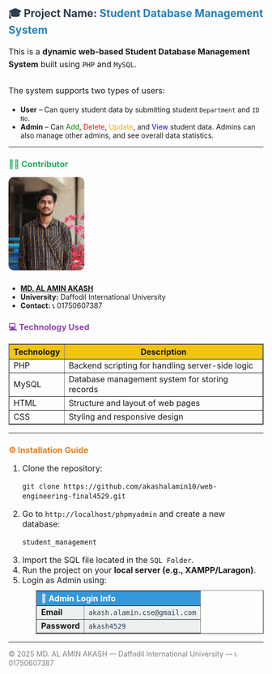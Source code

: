 <h2 style="color: #2c3e50;">🎓 Project Name: <span style="color:#2980b9;">Student Database Management System</span></h2>

<p style="font-size: 16px; line-height: 1.6;">
  This is a <strong>dynamic web-based Student Database Management System</strong> built using <code>PHP</code> and <code>MySQL</code>.<br><br>
  The system supports two types of users:
  <ul>
    <li><strong>User</strong> – Can query student data by submitting student <code>Department</code> and <code>ID No</code>.</li>
    <li><strong>Admin</strong> – Can <span style="color:green;">Add</span>, <span style="color:red;">Delete</span>, <span style="color:orange;">Update</span>, and <span style="color:blue;">View</span> student data. Admins can also manage other admins, and see overall data statistics.</li>
  </ul>
</p>

<hr>

<h3 style="color: #27ae60;">👨‍💻 Contributor</h3>

<img src="akash.jpg" alt="MD. AL AMIN AKASH" width="150" style="border-radius: 10px; margin-bottom: 10px;">

<ul>
  <li><a href="https://github.com/akashalamin10" target="_blank"><strong>MD. AL AMIN AKASH</strong></a></li>
  <li><strong>University:</strong> Daffodil International University</li>
  <li><strong>Contact:</strong> 📞 01750607387</li>
</ul>

<h3 style="color: #8e44ad;">💻 Technology Used</h3>

<table border="1" cellpadding="8" cellspacing="0" style="border-collapse: collapse; font-size: 16px;">
  <thead style="background-color: #f1c40f;">
    <tr>
      <th>Technology</th>
      <th>Description</th>
    </tr>
  </thead>
  <tbody>
    <tr>
      <td>PHP</td>
      <td>Backend scripting for handling server-side logic</td>
    </tr>
    <tr>
      <td>MySQL</td>
      <td>Database management system for storing records</td>
    </tr>
    <tr>
      <td>HTML</td>
      <td>Structure and layout of web pages</td>
    </tr>
    <tr>
      <td>CSS</td>
      <td>Styling and responsive design</td>
    </tr>
  </tbody>
</table>

<hr>

<h3 style="color: #e67e22;">⚙️ Installation Guide</h3>
<ol style="font-size: 16px;">
  <li>Clone the repository:
    <pre><code>git clone https://github.com/akashalamin10/web-engineering-final4529.git</code></pre>
  </li>
  <li>Go to <code>http://localhost/phpmyadmin</code> and create a new database:
    <pre><code>student_management</code></pre>
  </li>
  <li>Import the SQL file located in the <code>SQL Folder</code>.</li>
  <li>Run the project on your <strong>local server (e.g., XAMPP/Laragon)</strong>.</li>
  <li>Login as Admin using:
    <ul>
      <table border="1" cellpadding="10" cellspacing="0" style="border-collapse: collapse; font-size: 16px; margin-top: 10px;">
  <thead style="background-color: #3498db; color: white;">
    <tr>
      <th colspan="2">🔐 Admin Login Info</th>
    </tr>
  </thead>
  <tbody>
    <tr style="background-color: #ecf0f1;">
      <td><strong>Email</strong></td>
      <td><code style="color: #2c3e50;">akash.alamin.cse@gmail.com</code></td>
    </tr>
    <tr style="background-color: #ecf0f1;">
      <td><strong>Password</strong></td>
      <td><code style="color: #2c3e50;">akash4529</code></td>
    </tr>
  </tbody>
</table>

  </li>
</ol>

<hr>

<p style="color: gray;">© 2025 MD. AL AMIN AKASH — Daffodil International University — 📞 01750607387</p>
